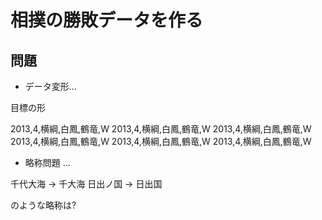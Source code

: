 相撲の勝敗データを作る
===


## 問題

- データ変形... 

目標の形

2013,4,横綱,白鳳,鶴竜,W
2013,4,横綱,白鳳,鶴竜,W
2013,4,横綱,白鳳,鶴竜,W
2013,4,横綱,白鳳,鶴竜,W
2013,4,横綱,白鳳,鶴竜,W
2013,4,横綱,白鳳,鶴竜,W

- 略称問題 ... 

千代大海 -> 千大海 
日出ノ国 -> 日出国

のような略称は? 


